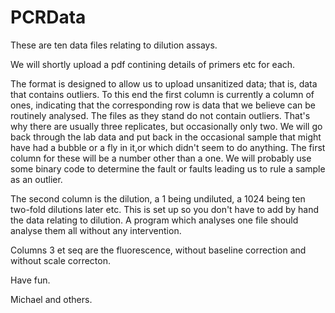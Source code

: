 PCRData
=======

These are ten data files relating to dilution assays. 

We will shortly upload a pdf contining details of primers etc for each.

The format is designed to allow us to upload unsanitized data; that is, data that contains outliers. To this end the first 
column is currently a column of ones, indicating that the corresponding row is data that we believe can be routinely
analysed.  The files as they stand do not contain outliers. That's why there are usually three replicates, but occasionally
only two. We  will go back through the lab data and put back in the 
occasional sample that might have had a bubble or a fly in it,or which didn't seem to do anything. The first column 
for these will be a number other than a one. We will probably use some binary code to determine the fault or faults
leading us to rule a sample as an outlier.

The second column is the dilution, a 1 being undiluted, a 1024 being ten two-fold dilutions later etc. This is set up
so you don't have to add by hand the data relating to dilution. A program which analyses one file should analyse them all 
without any intervention.

Columns 3 et seq are the fluorescence, without baseline correction and without scale correcton.

Have fun.

Michael and others.
